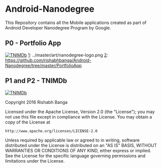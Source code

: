 # Android-Nanodegree

This Repository contains all the Mobile applications created as part of Android Developer Nanodegree Program by Google. 

## P0 - Portfolio App
[![TNIMDb][1]][2]
[1]: ../master/art/nanodegree-logo.png
[2]: https://github.com/rishabhbanga/Android-Nanodegree/tree/master/PortfolioApp


## P1 and P2 - TNIMDb
[![TNIMDb][1]][2]

[1]: ../master/art/nanodegree-logo.png
[2]: https://github.com/rishabhbanga/Android-Nanodegree/tree/master/TNIMDb

Copyright 2016 Rishabh Banga

Licensed under the Apache License, Version 2.0 (the "License");
you may not use this file except in compliance with the License.
You may obtain a copy of the License at

    http://www.apache.org/licenses/LICENSE-2.0

Unless required by applicable law or agreed to in writing, software
distributed under the License is distributed on an "AS IS" BASIS,
WITHOUT WARRANTIES OR CONDITIONS OF ANY KIND, either express or implied.
See the License for the specific language governing permissions and
limitations under the License.
